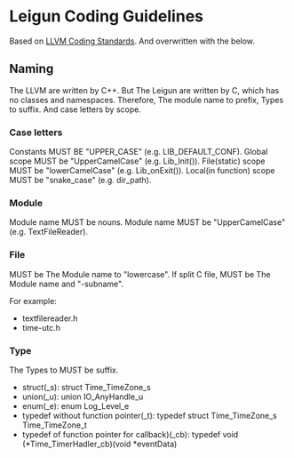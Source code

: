 # Leigun Coding Guidelines

Based on [LLVM Coding Standards](http://llvm.org/docs/CodingStandards.html).
And overwritten with the below.

## Naming
The LLVM are written by C++. But The Leigun are written by C, which has no classes and namespaces.
Therefore, The module name to prefix, Types to suffix. And case letters by scope.

### Case letters
Constants MUST BE "UPPER_CASE" (e.g. LIB_DEFAULT_CONF).
Global scope MUST be "UpperCamelCase" (e.g. Lib_Init()).
File(static) scope MUST be "lowerCamelCase" (e.g. Lib_onExit()).
Local(in function) scope MUST be "snake_case" (e.g. dir_path).


### Module
Module name MUST be nouns.
Module name MUST be "UpperCamelCase" (e.g. TextFileReader).

### File
MUST be The Module name to "lowercase".
If split C file, MUST be The Module name and "-subname".

For example:
- textfilereader.h
- time-utc.h

### Type
The Types to MUST be suffix.
- struct(_s): struct Time_TimeZone_s
- union(_u): union IO_AnyHandle_u
- enum(_e): enum Log_Level_e
- typedef without function pointer(_t): typedef struct Time_TimeZone_s Time_TimeZone_t
- typedef of function pointer for callback)(_cb): typedef void (*Time_TimerHadler_cb)(void *eventData)
